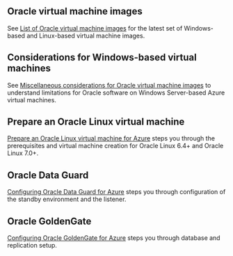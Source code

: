 ## Oracle virtual machine images
See [List of Oracle virtual machine images](/documentation/articles/virtual-machines-linux-classic-oracle-images/) for the latest set of Windows-based and Linux-based virtual machine images.

## Considerations for Windows-based virtual machines
See [Miscellaneous considerations for Oracle virtual machine images](/documentation/articles/virtual-machines-windows-classic-oracle-considerations/) to understand limitations for Oracle software on Windows Server-based Azure virtual machines.

## Prepare an Oracle Linux virtual machine
[Prepare an Oracle Linux virtual machine for Azure](/documentation/articles/virtual-machines-linux-oracle-create-upload-vhd/) steps you through the prerequisites and virtual machine creation for Oracle Linux 6.4+ and Oracle Linux 7.0+.

## Oracle Data Guard
[Configuring Oracle Data Guard for Azure](/documentation/articles/virtual-machines-windows-classic-configure-oracle-data-guard/) steps you through configuration of the standby environment and the listener.

## Oracle GoldenGate
[Configuring Oracle GoldenGate for Azure](/documentation/articles/virtual-machines-windows-classic-configure-oracle-goldengate/) steps you through database and replication setup.